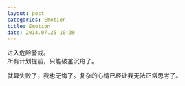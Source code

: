 ```yaml
---
layout: post
categories: Emotion
title: Emotion
date: 2014.07.25 10:30
---
```


进入危险警戒。<br>
所有计划提前，只能破釜沉舟了。

就算失败了，我也无悔了。复杂的心情已经让我无法正常思考了。